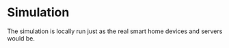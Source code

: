 # Simulation

The simulation is locally run just as the real smart home devices and servers would be.

